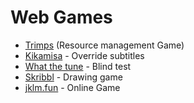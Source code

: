 # Web Games

- [Trimps](https://trimps.github.io/) (Resource management Game)
- [Kikamisa](https://play.kikamisa.fr/menu) - Override subtitles
- [What the tune](https://whatthetune.com/) - Blind test
- [Skribbl](https://skribbl.io/) - Drawing game
- [jklm.fun](https://jklm.fun/) - Online Game
